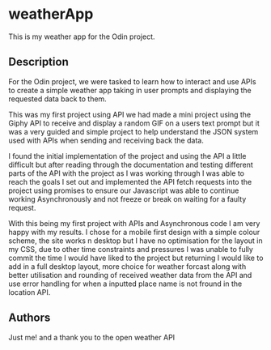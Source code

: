 # weatherApp

This is my weather app for the Odin project.

## Description

For the Odin project, we were tasked to learn how to interact and use APIs to create a simple weather app taking in user prompts and displaying the requested data back to them.

This was my first project using API we had made a mini project using the Giphy API to receive and display a random GIF on a users text prompt but it was a very guided and simple project to help understand the JSON system used with APIs when sending and receiving back the data.

I found the initial implementation of the project and using the API a little difficult but after reading through the documentation and testing different parts of the API with the project as I was working through I was able to reach the goals I set out and implemented the API fetch requests into the project using promises to ensure our Javascript was able to continue working Asynchronously and not freeze or break on waiting for a faulty request. 

With this being my first project with APIs and Asynchronous code I am very happy with my results. I chose for a mobile first design with a simple colour scheme, the site works n desktop but I have no optimisation for the layout in my CSS, due to other time constraints and pressures I was unable to fully commit the time I would have liked to the project but returning I would like to add in a full desktop layout, more choice for weather forcast along with better utilisation and rounding of received weather data from the API and use error handling for when a inputted place name is not fround in the location API.

## Authors

Just me! and a thank you to the open weather API
